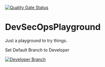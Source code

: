 [![Quality Gate Status](https://sonarcloud.io/api/project_badges/measure?project=UMGCDevSecOpsPlayground&metric=alert_status)](https://sonarcloud.io/dashboard?id=UMGCDevSecOpsPlayground)

# DevSecOpsPlayground

Just a playground to try things.

Set Default Branch to Developer

[![Developer Branch](https://github.com/umgc/DevSecOpsPlayground/actions/workflows/flutter-base-test.yml/badge.svg)](https://github.com/umgc/DevSecOpsPlayground/actions/workflows/flutter-base-test.yml)
